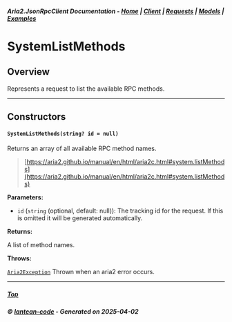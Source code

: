 ##### Aria2.JsonRpcClient Documentation  - [Home](index.md) | [Client](client.md) | [Requests](requests.md) | [Models](models.md) | [Examples](examples.md)

# SystemListMethods

## Overview

Represents a request to list the available RPC methods.

---

## Constructors
#### `SystemListMethods(string? id = null)`

Returns an array of all available RPC method names.

> [https://aria2.github.io/manual/en/html/aria2c.html#system.listMethods](https://aria2.github.io/manual/en/html/aria2c.html#system.listMethods)

**Parameters:**
<a id="SystemListMethods_string__id___null_id"></a>
- `id` (`string` (optional, default: null)): The tracking id for the request. If this is omitted it will be generated automatically.

**Returns:**

A list of method names.

**Throws:**

[`Aria2Exception`](Aria2Exception.md)
Thrown when an aria2 error occurs.

---




##### [Top](#top)
##### © [lantean-code](https://github.com/lantean-code) - _Generated on 2025-04-02_
